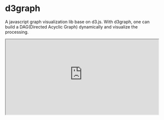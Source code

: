 # d3graph

A javascript graph visualization lib base on d3.js. With d3graph, one can build a DAG(Directed Acyclic Graph) dynamically and visualize the processing.
<iframe src="https://raw.githubusercontent.com/while2/d3graph/master/demo.html" width="100%" height="250"></iframe>
